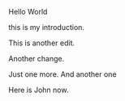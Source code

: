 Hello World

this is my introduction.

This is another edit.

Another change.

Just one more. And another one

Here is John now.

